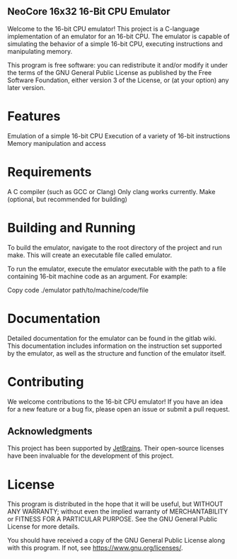 ## NeoCore 16x32 16-Bit CPU Emulator
Welcome to the 16-bit CPU emulator! This project is a C-language implementation of an emulator for an 16-bit CPU. The emulator is capable of simulating the behavior of a simple 16-bit CPU, executing instructions and manipulating memory.

This program is free software: you can redistribute it and/or modify it under the terms of the GNU General Public License as published by the Free Software Foundation, either version 3 of the License, or (at your option) any later version.

# Features
Emulation of a simple 16-bit CPU
Execution of a variety of 16-bit instructions
Memory manipulation and access
# Requirements
A C compiler (such as GCC or Clang) Only clang works currently.
Make (optional, but recommended for building)
# Building and Running
To build the emulator, navigate to the root directory of the project and run make. This will create an executable file called emulator.

To run the emulator, execute the emulator executable with the path to a file containing 16-bit machine code as an argument. For example:

Copy code
./emulator path/to/machine/code/file
# Documentation
Detailed documentation for the emulator can be found in the gitlab wiki. This documentation includes information on the instruction set supported by the emulator, as well as the structure and function of the emulator itself.

# Contributing
We welcome contributions to the 16-bit CPU emulator! If you have an idea for a new feature or a bug fix, please open an issue or submit a pull request.

## Acknowledgments

This project has been supported by [JetBrains](https://jb.gg/OpenSourceSupport). Their open-source licenses have been invaluable for the development of this project.

# License
This program is distributed in the hope that it will be useful, but WITHOUT ANY WARRANTY; without even the implied warranty of MERCHANTABILITY or FITNESS FOR A PARTICULAR PURPOSE. See the GNU General Public License for more details.

You should have received a copy of the GNU General Public License along with this program. If not, see https://www.gnu.org/licenses/.
